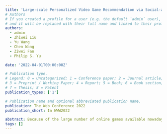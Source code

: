 ```yaml
---
title: 'Large-scale Personalized Video Game Recommendation via Social-aware Contextualized Graph Neural Network'
# Authors
# If you created a profile for a user (e.g. the default `admin` user), write the username (folder name) here
# and it will be replaced with their full name and linked to their profile.
authors:
  - admin
  - Zhiwei Liu
  - Yu Wang
  - Chen Wang
  - Ziwei Fan
  - Philip S. Yu

date: '2022-04-01T00:00:00Z'

# Publication type.
# Legend: 0 = Uncategorized; 1 = Conference paper; 2 = Journal article;
# 3 = Preprint / Working Paper; 4 = Report; 5 = Book; 6 = Book section;
# 7 = Thesis; 8 = Patent
publication_types: ['1']

# Publication name and optional abbreviated publication name.
publication: The Web Conference 2022
publication_short: In WWW2022

abstract: Because of the large number of online games available nowadays, online game recommender systems are necessary for users and online game platforms. The former can discover more potential online games of their interests, and the latter can attract users to dwell longer in the platform. This paper investigates the characteristics of user behaviors with respect to the online games on the Steam platform. Based on the observations, we argue that a satisfying recommender system for online games is able to characterize personalization, game contextualization and social connection. However, simultaneously solving all is rather challenging for game recommendation. Firstly, personalization for game recommendation requires the incorporation of the dwelling time of engaged games, which are ignored in existing methods. Secondly, game contextualization should reflect the complex and high-order properties of those relations. Last but not least, it is problematic to use social connections directly for game recommendations due to the massive noise within social connections. To this end, we propose a Social-aware Contextualized Graph Neural Recommender System (SCGRec), which harnesses three perspectives to improve game recommendation. We conduct a comprehensive analysis of users’ online game behaviors, which motivates the necessity of handling those three characteristics in the online game recommendation.
tags: []
---
```


